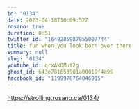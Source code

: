 ```yaml
---
id: "0134"
date: 2023-04-18T10:09:52Z
rosano: true
duration: 0:51
twitter_id: "1648285987855007744"
title: fun when you look born over there
summary: null
slug: "0134"
youtube_id: qrxAkOMut2g
ghost_id: 643e781653901a00019f4a95
facebook_id: "1199970764046915"
---
```

https://strolling.rosano.ca/0134/
